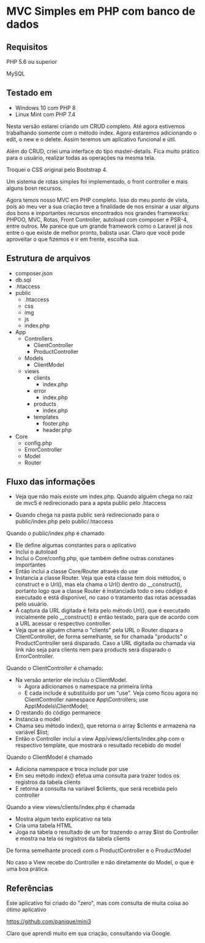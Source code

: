 # MVC Simples em PHP com banco de dados

## Requisitos

PHP 5.6 ou superior

MySQL

## Testado em

- Windows 10 com PHP 8
- Linux Mint com PHP 7.4

Nesta versão estarei criando um CRUD completo. Até agora estivemos trabalhando somente com o método index. Agora estaremos adicionando o edit, o new e o delete. Assim teremos um aplicativo funcional e útil.

Além do CRUD, criei uma interface do tipo master-details. Fica muito prático para o usuário, realizar todas as operações na mesma tela.

Troquei o CSS original pelo Bootstrap 4.

Um sistema de rotas simples foi implementado, o front controller e mais alguns bosn recursos.

Agora temos nosso MVC em PHP completo. Isso do meu ponto de vista, pois ao meu ver a sua criação teve a finalidade de nos ensinar a usar alguns dos bons e importantes recursos encontrados nos grandes frameworks: PHPOO, MVC, Rotas, Front Controller, autoload com composer e PSR-4, entre outros. Me parece que um grande framework como o Laravel já nos entre o que existe de melhor pronto, babsta usar. Claro que você pode aproveitar o que fizemos e ir em frente, escolha sua. 

## Estrutura de arquivos

- composer.json
- db.sql
- .htaccess
- public
    - .htaccess
    - css
    - img
    - js
    - index.php
- App
    - Controllers
        - ClientController
        - ProductController
    - Models
        - ClientModel
    - views
        - clients
            - index.php
        - error
            - index.php
        - products
            - index.php
        - templates
            - footer.php
            - header.php
- Core
    - config.php
    - ErrorController
    - Model
    - Router

## Fluxo das informações

- Veja que não mais existe um index.php. Quando alguém chega no raiz de mvc5 é redirecionado para a apsta public pelo .htaccess

- Quando chega na pasta public será redirecionado para o public/index.php pelo public/.htaccess

Quando o public/index.php é chamado

- Ele define algumas constantes para o aplicativo
- Inclui o autoload
- Inclui o Core/config.php, que também define outras constanes importantes
- Então inclui a classe Core/Router através do use
- Instancia a classe Router. Veja que esta classe tem dois métodos, o construct e o Url(), mas ela chama o Url() dentro do __construct(), portanto logo que a classe Router é instanciada todo o seu código é executado e está disponível, no caso o tratamento das rotas acessadas pelo usuário.
- A captura da URL digitada é feita pelo método Url(), que é executado inicialmente pelo __construct() e então testado, para que de acordo com a URL acessar o respectivo controller.
- Veja que se alguém chama o "clients" pela URL o Router dispara o ClientController, de forma semelhante, se for chamada "products" o ProductController será disparado. Caso a URL digitada ou chamada via link não seja para clients nem para products será disparado o ErrorController.

Quando o ClientController é chamado:

- Na versão anterior ele incluiu o ClientModel. 
    - Agora adicionamos o namespace na primeira linha 
    - E cada include é substituido por um "use". Veja como ficou agora no ClientController
        namespace App\Controllers;
        use App\Models\ClientModel;
- O restando do código permanece
- Instancia o model
- Chama seu método index(), que retorna o array $clients e armazena na variável $list;
- Então o Controller inclui a view App/views/clients/index.php com o respectivo template, que mostrará o resultado recebido do model

Quando o ClientModel é chamado

- Adiciona namespace e troca include por use
- Em seu método index() efetua uma consulta para trazer todos os registros da tabela clients
- E retorna a consulta na variável $clients, que será recebida pelo controller

Quando a view views/clients/index.php é chamada

- Mostra algum texto explicativo na tela
- Cria uma tabela HTML
- Joga na tabela o resultado de um for trazendo o array $list do Controller e mostra na tela os registros da tabela clients

De forma semelhante procedi com o ProductController e o ProductModel

No caso a View recebe do Controller e não diretamente do Model, o que é uma boa prática.

## Referências

Este aplicativo foi criado do "zero", mas com consulta de muita coisa ao ótimo aplicativo 

https://github.com/panique/mini3

Claro que aprendi muito em sua criação, consultando via Google.

